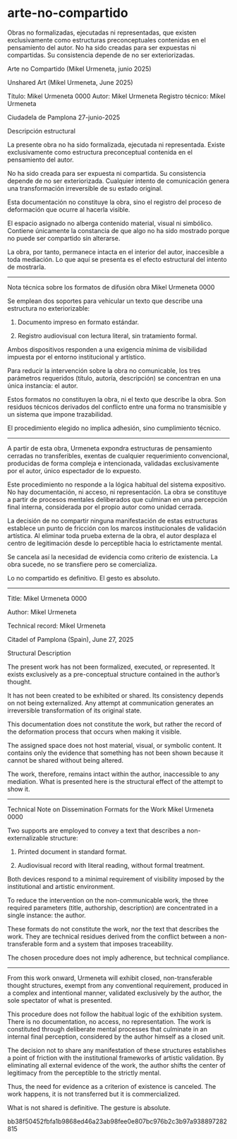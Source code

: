 # arte-no-compartido
Obras no formalizadas, ejecutadas ni representadas, que existen exclusivamente como estructuras preconceptuales contenidas en el pensamiento del autor. No ha sido creadas para ser expuestas ni compartidas. Su consistencia depende de no ser exteriorizadas.

Arte no Compartido (Mikel Urmeneta, junio 2025)

Unshared Art (Mikel Urmeneta, June 2025)

Título:
Mikel Urmeneta 0000
Autor:
Mikel Urmeneta
Registro técnico:
Mikel Urmeneta

Ciudadela de Pamplona 27-junio-2025

Descripción estructural

La presente obra no ha sido formalizada, ejecutada ni representada.
Existe exclusivamente como estructura preconceptual contenida en el pensamiento del autor.

No ha sido creada para ser expuesta ni compartida.
Su consistencia depende de no ser exteriorizada.
Cualquier intento de comunicación genera una transformación irreversible de su estado original.

Esta documentación no constituye la obra, sino el registro del proceso de deformación que ocurre al hacerla visible.

El espacio asignado no alberga contenido material, visual ni simbólico.
Contiene únicamente la constancia de que algo no ha sido mostrado porque no puede ser compartido sin alterarse.

La obra, por tanto, permanece intacta en el interior del autor, inaccesible a toda mediación.
Lo que aquí se presenta es el efecto estructural del intento de mostrarla.

----

Nota técnica sobre los formatos de difusión obra Mikel Urmeneta 0000

Se emplean dos soportes para vehicular un texto que describe una estructura no exteriorizable:

1. Documento impreso en formato estándar.

2. Registro audiovisual con lectura literal, sin tratamiento formal.

Ambos dispositivos responden a una exigencia mínima de visibilidad impuesta por el entorno institucional y artístico.

Para reducir la intervención sobre la obra no comunicable, los tres parámetros requeridos (título, autoría, descripción) se concentran en una única instancia: el autor.

Estos formatos no constituyen la obra, ni el texto que describe la obra. Son residuos técnicos derivados del conflicto entre una forma no transmisible y un sistema que impone trazabilidad.

El procedimiento elegido no implica adhesión, sino cumplimiento técnico.

----

A partir de esta obra, Urmeneta expondra estructuras de pensamiento cerradas no transferibles, exentas de cualquier requerimiento convencional, producidas de forma compleja e intencionada, validadas exclusivamente por el autor, único espectador de lo expuesto.

Este procedimiento no responde a la lógica habitual del sistema expositivo. No hay documentación, ni acceso, ni representación. La obra se constituye a partir de procesos mentales deliberados que culminan en una percepción final interna, considerada por el propio autor como unidad cerrada.

La decisión de no compartir ninguna manifestación de estas estructuras establece un punto de fricción con los marcos institucionales de validación artística. Al eliminar toda prueba externa de la obra, el autor desplaza el centro de legitimación desde lo perceptible hacia lo estrictamente mental.

Se cancela así la necesidad de evidencia como criterio de existencia. La obra sucede, no se transfiere pero se comercializa. 

Lo no compartido es definitivo. El gesto es absoluto.

------

Title:
Mikel Urmeneta 0000

Author:
Mikel Urmeneta

Technical record:
Mikel Urmeneta

Citadel of Pamplona (Spain), June 27, 2025

Structural Description

The present work has not been formalized, executed, or represented.
It exists exclusively as a pre-conceptual structure contained in the author’s thought.

It has not been created to be exhibited or shared.
Its consistency depends on not being externalized.
Any attempt at communication generates an irreversible transformation of its original state.

This documentation does not constitute the work, but rather the record of the deformation process that occurs when making it visible.

The assigned space does not host material, visual, or symbolic content.
It contains only the evidence that something has not been shown because it cannot be shared without being altered.

The work, therefore, remains intact within the author, inaccessible to any mediation.
What is presented here is the structural effect of the attempt to show it.


---

Technical Note on Dissemination Formats for the Work Mikel Urmeneta 0000

Two supports are employed to convey a text that describes a non-externalizable structure:

1. Printed document in standard format.


2. Audiovisual record with literal reading, without formal treatment.



Both devices respond to a minimal requirement of visibility imposed by the institutional and artistic environment.

To reduce the intervention on the non-communicable work, the three required parameters (title, authorship, description) are concentrated in a single instance: the author.

These formats do not constitute the work, nor the text that describes the work.
They are technical residues derived from the conflict between a non-transferable form and a system that imposes traceability.

The chosen procedure does not imply adherence, but technical compliance.


---

From this work onward, Urmeneta will exhibit closed, non-transferable thought structures, exempt from any conventional requirement, produced in a complex and intentional manner, validated exclusively by the author, the sole spectator of what is presented.

This procedure does not follow the habitual logic of the exhibition system.
There is no documentation, no access, no representation.
The work is constituted through deliberate mental processes that culminate in an internal final perception, considered by the author himself as a closed unit.

The decision not to share any manifestation of these structures establishes a point of friction with the institutional frameworks of artistic validation.
By eliminating all external evidence of the work, the author shifts the center of legitimacy from the perceptible to the strictly mental.

Thus, the need for evidence as a criterion of existence is canceled.
The work happens, it is not transferred but it is commercialized.

What is not shared is definitive.
The gesture is absolute.


bb38f50452fbfa1b9868ed46a23ab98fee0e807bc976b2c3b97a938897282815

